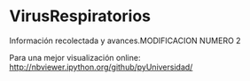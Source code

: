 # VirusRespiratorios
Información recolectada y avances.MODIFICACION NUMERO 2

Para una mejor visualización online:
http://nbviewer.ipython.org/github/pyUniversidad/
